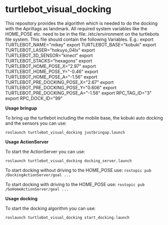 # turtlebot_visual_docking
This repository provides the algorithm which is needed to do the docking with
the Apriltags as landmark. All required system variables like the HOME_POSE etc. need to be in 
the file: /etc/environment  on the turtlebots file system. This file should contain the following Variables.
E.g.:
export TURTLEBOT_NAME="mikey"
export TURTLEBOT_BASE="kobuki"
export TURTLEBOT_LASER="hokuyo_04lx"
export TURTLEBOT_3D_SENSOR="kinect"
export TURTLEBOT_STACKS="hexagons"
export TURTLEBOT_HOME_POSE_X="2.97"
export TURTLEBOT_HOME_POSE_Y="-0.46"
export TURTLEBOT_HOME_POSE_A="-1.56"
export TURTLEBOT_PRE_DOCKING_POSE_X="2.67"
export TURTLEBOT_PRE_DOCKING_POSE_Y="0.606"
export TURTLEBOT_PRE_DOCKING_POSE_A="-1.56"
export RPC_TAG_ID="3"
export RPC_DOCK_ID="99"


__Usage bringup__

To bring up the turtlebot including the mobile base, the kobuki auto docking and the sensors you can use:

``` roslaunch turtlebot_visual_docking justbringup.launch ```

__Usage ActionServer__

To start the ActionServer you can use:

``` roslaunch turtlebot_visual_docking docking_server.launch ```

To start docking without driving to the HOME_POSE use:
``` rostopic pub /DockingActionServer/goal ... ```


To start docking with driving to the HOME_POSE use:
``` rostopic pub /GoHomeActionServer/goal ... ```


__Usage docking__

To start the docking algorithm you can use:

``` roslaunch turtlebot_visual_docking start_docking.launch ```
